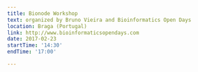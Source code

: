 ```yaml
---
title: Bionode Workshop
text: organized by Bruno Vieira and Bioinformatics Open Days
location: Braga (Portugal)
link: http://www.bioinformaticsopendays.com
date: 2017-02-23
startTime: '14:30'
endTime: '17:00'

---
```

